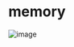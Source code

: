 # memory
![image](https://user-images.githubusercontent.com/33497517/171172556-2c4ded6c-1947-4d5a-a325-a6e08cc3d8b2.png)
